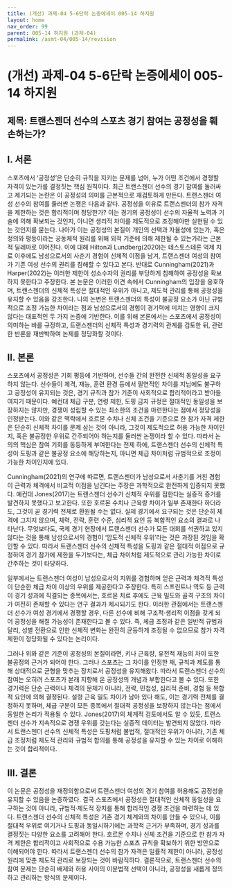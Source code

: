```yaml
---
title: (개선) 과제-04 5-6단락 논증에세이 005-14 하지원
layout: home
nav_order: 99
parent: 005-14 하지원 (과제-04)
permalink: /asmt-04/005-14/revision
---
```


# (개선) 과제-04 5-6단락 논증에세이 005-14 하지원 

## 제목: 트랜스젠더 선수의 스포츠 경기 참여는 공정성을 훼손하는가?

## I. 서론

스포츠에서 ‘공정성’은 단순히 규칙을 지키는 문제를 넘어, 누가 어떤 조건에서 경쟁할 자격이 있는가를 결정짓는 핵심 원칙이다. 최근 트랜스젠더 선수의 경기 참여를 둘러싸고 제기되는 논란은 이 공정성의 의미를 근본적으로 재검토하게 만든다. 트랜스젠더 여성 선수의 참여를 둘러싼 논쟁은 다음과 같다. 공정성을 이유로 트랜스젠더의 참가 자격을 제한하는 것은 합리적이며 정당한가? 이는 경기의 공정성이 선수의 자율적 노력과 기술에 의해 확보되는 것인지, 아니면 생리적 차이를 제도적으로 조정해야만 실현될 수 있는 것인지를 묻는다. 나아가 이는 공정성의 본질이 개인의 선택과 자율성에 있는가, 혹은 정의와 평등이라는 공동체적 원리를 위해 외적 기준에 의해 제한될 수 있는가라는 근본적 딜레마로 이어진다. 이에 대해 Hilton과 Lundberg(2020)는 테스토스테론 억제 치료 이후에도 남성으로서의 사춘기 경험이 신체적 이점을 남겨, 트랜스젠더 여성의 참여가 기존 여성 선수의 권리를 침해할 수 있다고 본다. 반대로 Cunningham(2021)과 Harper(2022)는 이러한 제한이 성소수자의 권리를 부당하게 침해하여 공정성을 확보하지 못한다고 주장한다. 본 논문은 이러한 이견 속에서 Cunningham의 입장을 옹호하며, 트랜스젠더의 신체적 특성은 절대적인 우위가 아니고, 제도적 관리를 통해 공정성을 유지할 수 있음을 강조한다. 나의 논변은 트랜스젠더의 특성이 불공정 요소가 아닌 규범적으로 조정 가능한 차이라는 점과 남성으로서의 경험이 경기력에 미치는 영향이 크지 않다는 대표적인 두 가지 논증에 기반한다. 이를 위해 본론에서는 스포츠에서 공정성이 의미하는 바를 규정하고, 트랜스젠더의 신체적 특성과 경기력의 관계를 검토한 뒤, 관련한 반론을 재반박하여 논제를 정당화할 것이다.

## II. 본론

스포츠에서 공정성은 기회 평등에 기반하며, 선수들 간의 완전한 신체적 동일성을 요구하지 않는다. 선수들이 체격, 재능, 훈련 환경 등에서 필연적인 차이를 지님에도 불구하고 공정성이 유지되는 것은, 경기 규칙과 참가 기준이 사회적으로 합리적이라고 받아들여지기 때문이다. 예컨대 체급 구분, 연령 제한, 도핑 금지 규정은 절대적인 동일성을 보장하지는 않지만, 경쟁이 성립할 수 있는 최소한의 조건을 마련한다는 점에서 정당성을 인정받는다. 이와 같은 맥락에서 호르몬 수치나 신체 조건을 기준으로 한 참가 자격 제한은 단순히 신체적 차이를 문제 삼는 것이 아니라, 그것이 제도적으로 허용 가능한 차이인지, 혹은 불공정한 우위로 간주되어야 하는지를 둘러싼 논쟁이라 할 수 있다. 따라서 논의의 핵심은 참여 기회를 동등하게 부여한다는 전제 하에, 트랜스젠더 선수의 신체적 특성이 도핑과 같은 불공정 요소에 해당하는지, 아니면 체급 차이처럼 규범적으로 조정이 가능한 차이인지에 있다.

Cunningham(2021)의 연구에 따르면, 트랜스젠더가 남성으로서 사춘기를 거친 경험이 근력과 체격에서 비교적 이점을 남긴다는 주장은 과학적으로 완전하게 입증되지 못했다. 예컨대 Jones(2017)는 트랜스젠더 선수가 신체적 우위를 점한다는 실증적 증거를 발견하지 못했다고 보고한다. 또한 호르몬 수치나 근육량 차이가 일부 존재한다 하더라도, 그것이 곧 경기력 전체로 환원될 수는 없다. 실제 경기에서 요구되는 것은 단순히 체격에 그치지 않으며, 체력, 전략, 훈련 수준, 심리적 요인 등 복합적인 요소의 결과로 나타난다. 무엇보다도, 국제 경기 현장에서 트랜스젠더 선수가 모든 대회를 석권하고 있지 않다는 것을 통해 남성으로서의 경험이 ‘압도적 신체적 우위’라는 것은 과장된 것임을 확인할 수 있다. 따라서 트랜스젠더 선수의 신체적 특성을 도핑과 같은 절대적 이점으로 규정하여 경기 참가에 제한을 두기보다는, 체급 차이처럼 제도적으로 관리 가능한 차이로 간주하는 것이 타당하다.

일부에서는 트랜스젠더 여성이 남성으로서의 지위를 경험하며 얻은 근력과 체격적 특성이 단순한 체급 차이 이상의 우위를 제공한다고 주장한다. 특히 스프린트나 역도 등 근력이 경기 성과에 직결되는 종목에서는, 호르몬 치료 후에도 근육 밀도와 골격 구조의 차이가 여전히 존재할 수 있다는 연구 결과가 제시되기도 한다. 이러한 관점에서는 트랜스젠더 선수가 여성 경기에서 경쟁할 경우, 다른 선수에 비해 구조적·생리적 이점을 갖게 되어 공정성을 해칠 가능성이 존재한다고 볼 수 있다. 즉, 체급 조정과 같은 일반적 규범과 달리, 성별 전환으로 인한 신체적 변화는 완전히 균등하게 조정될 수 없으므로 참가 자격 제한이 정당화될 수 있다는 논리이다.

그러나 위와 같은 기준이 공정성의 본질이라면, 키나 근육량, 유전적 재능의 차이 또한 불공정의 근거가 되어야 한다. 그러나 스포츠는 그 차이를 인정한 채, 규칙과 제도를 통해 상대적으로 균형을 맞추는 장치로서 공정성을 유지해왔다. 따라서 트랜스젠더 선수의 참여는 오히려 스포츠가 본래 지향해 온 공정성의 개념과 부합한다고 볼 수 있다. 또한 경기력은 단순 근력이나 체격의 문제가 아니라, 전략, 민첩성, 심리적 준비, 경험 등 복합적 요인에 의해 결정된다. 설령 근육 밀도 차이가 남아 있다 해도, 이는 경기력 전체를 결정하지 못하며, 체급 구분이 모든 종목에서 절대적 공정성을 보장하지 않는다는 점에서 동일한 논리가 적용될 수 있다. Jones(2017)의 체계적 검토에서도 알 수 있듯, 트랜스젠더 선수가 지속적으로 경쟁 우위를 갖는다는 실증적 데이터는 발견되지 않았다. 따라서 트랜스젠더 선수의 신체적 특성은 도핑처럼 불법적, 절대적인 우위가 아니라, 기존 체급 조정처럼 제도적 관리와 규범적 합의를 통해 공정성을 유지할 수 있는 차이로 이해하는 것이 합리적이다.

## III. 결론

이 논문은 공정성을 재정의함으로써 트랜스젠더 여성의 경기 참여를 허용해도 공정성을 유지할 수 있음을 논증하였다. 결국 스포츠에서 공정성은 절대적인 신체적 동일성을 요구하는 것이 아니라, 규범적·제도적 장치를 통해 합리적인 경쟁 조건을 마련하는 데 있다. 트랜스젠더 선수의 신체적 특성은 기존 경기 체계와의 차이를 만들 수 있으나, 이를 절대적 우위로 여기거나 도핑과 동일시하기에는 과학적 근거가 부족하며, 경기 성과를 결정짓는 다양한 요소를 고려해야 한다. 호르몬 수치나 신체 조건을 기준으로 한 참가 자격 제한은 합리적이고 사회적으로 수용 가능한 스포츠 규칙을 확보하기 위한 방안으로 이해되어야 한다. 따라서 트랜스젠더 선수의 참가 자격은 일률적 제한이 아니라, 공정성 원리에 맞춘 제도적 관리로 보장되는 것이 바람직하다. 결론적으로, 트랜스젠더 선수의 참여 문제는 단순히 배제와 허용 사이의 이분법적 선택이 아니라, 공정성을 새롭게 정의하고 관리하는 방식의 문제이다.